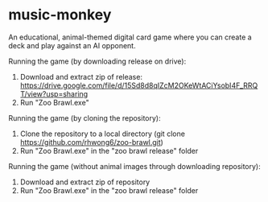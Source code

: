 # music-monkey
An educational, animal-themed digital card game where you can create a deck and play against an AI opponent.

Running the game (by downloading release on drive):
1. Download and extract zip of release: https://drive.google.com/file/d/15Sd8d8qIZcM2OKeWtACiYsobI4F_RRQT/view?usp=sharing
3. Run "Zoo Brawl.exe"

Running the game (by cloning the repository):
1. Clone the repository to a local directory (git clone https://github.com/rhwong6/zoo-brawl.git)
2. Run "Zoo Brawl.exe" in the "zoo brawl release" folder

Running the game (without animal images through downloading repository):
1. Download and extract zip of repository
2. Run "Zoo Brawl.exe" in the "zoo brawl release" folder
